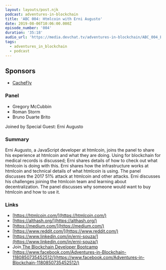 ```yaml
---
layout: layouts/post.njk
podcast: adventures-in-blockchain
title: 'ABC 004: Htmlcoin with Erni Augusto'
date: 2019-08-06T10:06:00.000Z
episode_number: '004'
duration: '35:18'
audio_url: 'https://media.devchat.tv/adventures-in-blockchain/ABC_004_Erni_Augusto.mp3'
tags:
  - adventures_in_blockchain
  - podcast
---
```

## **Sponsors**



*   [CacheFly](https://www.cachefly.com/)


### **Panel**



*   Gregory McCubbin
*   Roman Storm
*   Bruno Duarte Brito

Joined by Special Guest: Erni Augusto


### **Summary**

Erni Augusto, a JavaScript developer at htmlcoin, joins the panel to share his experience at htmlcoin and what they are doing. Using for blockchain for medical records is discussed; Erni shares details of how to check out what htmlcoin is doing with this. Erni shares how the infrastructure works at htmlcoin and technical details of what htmlcoin is using. The panel discusses the 2017 51% attack at htmlcoin and other attacks. Erni discusses his challenges joining the htmlcoin team and learning about decentralization. The panel discusses why someone would want to buy htmlcoin and how to use it. 


### **Links**



*   [https://htmlcoin.com/](https://htmlcoin.com/) 
*   [https://althash.org/](https://althash.org/) 
*   [https://medium.com/](https://medium.com/)
*   [https://www.reddit.com/](https://www.reddit.com/) 
*   [https://www.linkedin.com/in/erni-souza/](https://www.linkedin.com/in/erni-souza/)
*   Join[ The Blockchain Developer Bootcamp](http://www.dappuniversity.com/bootcamp)
*   [https://www.facebook.com/Adventures-in-Blockchain-1180850735452512/](https://www.facebook.com/Adventures-in-Blockchain-1180850735452512/)
